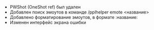 - PWShot (OneShot ref) был удален
- Добавлен поиск эмоутов в команде /pplhelper emote <название>
- Добавлено форматирование эмоутов, в формате :название:
- Изменен интерфейс экрана ошибки